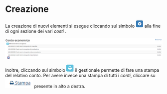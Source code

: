 # Creazione

La creazione di nuovi elementi si esegue cliccando sul simbolo ![](../../../.gitbook/assets/aggiungere%20%281%29%20%282%29.PNG) alla fine di ogni sezione dei vari _costi_ .

![Screen creazione nuovo conto](../../../.gitbook/assets/contoeconomico.PNG)

Inoltre, cliccando sul simbolo ![](../../../.gitbook/assets/stampapianodeiconti.PNG) il gestionale permette di fare una stampa del relativo conto. Per avere invece una stampa di tutti i _conti_, cliccare su ![](../../../.gitbook/assets/stampa.PNG) presente in alto a destra.

